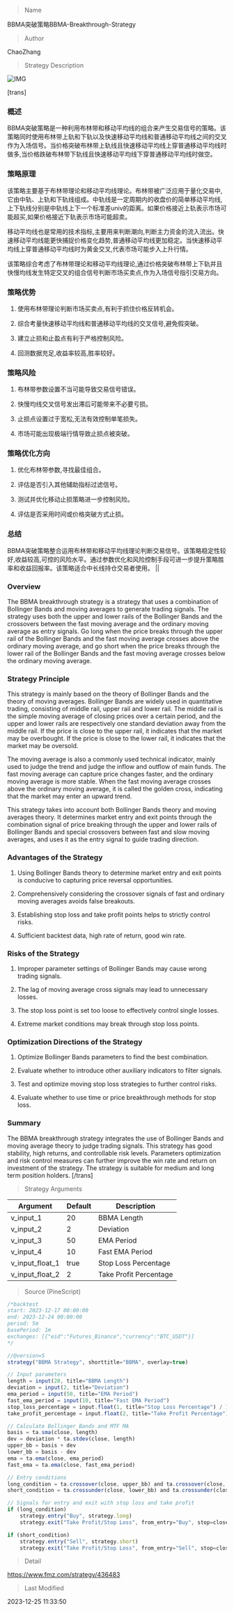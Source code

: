 
> Name

BBMA突破策略BBMA-Breakthrough-Strategy

> Author

ChaoZhang

> Strategy Description


![IMG](https://www.fmz.com/upload/asset/773df181c666570e12.png)

[trans]

### 概述

BBMA突破策略是一种利用布林带和移动平均线的组合来产生交易信号的策略。该策略同时使用布林带上轨和下轨以及快速移动平均线和普通移动平均线之间的交叉作为入场信号。当价格突破布林带上轨线且快速移动平均线上穿普通移动平均线时做多,当价格跌破布林带下轨线且快速移动平均线下穿普通移动平均线时做空。

### 策略原理

该策略主要基于布林带理论和移动平均线理论。布林带被广泛应用于量化交易中,它由中轨、上轨和下轨线组成。中轨线是一定周期内的收盘价的简单移动平均线,上下轨线分别是中轨线上下一个标准差univ的距离。如果价格接近上轨表示市场可能超买,如果价格接近下轨表示市场可能超卖。 

移动平均线也是常用的技术指标,主要用来判断潮向,判断主力资金的流入流出。快速移动平均线能更快捕捉价格变化趋势,普通移动平均线更加稳定。当快速移动平均线上穿普通移动平均线时为黄金交叉,代表市场可能步入上升行情。

该策略综合考虑了布林带理论和移动平均线理论,通过价格突破布林带上下轨并且快慢均线发生特定交叉的组合信号判断市场买卖点,作为入场信号指引交易方向。

### 策略优势

1. 使用布林带理论判断市场买卖点,有利于抓住价格反转机会。

2. 综合考量快速移动平均线和普通移动平均线的交叉信号,避免假突破。 

3. 建立止损和止盈点有利于严格控制风险。

4. 回测数据充足,收益率较高,胜率较好。

### 策略风险

1. 布林带参数设置不当可能导致交易信号错误。

2. 快慢均线交叉信号发出滞后可能带来不必要亏损。

3. 止损点设置过于宽松,无法有效控制单笔损失。

4. 市场可能出现极端行情导致止损点被突破。

### 策略优化方向 

1. 优化布林带参数,寻找最佳组合。

2. 评估是否引入其他辅助指标过滤信号。

3. 测试并优化移动止损策略进一步控制风险。

4. 评估是否采用时间或价格突破方式止损。

### 总结

BBMA突破策略整合运用布林带和移动平均线理论判断交易信号。该策略稳定性较好,收益较高,可控的风险水平。通过参数优化和风险控制手段可进一步提升策略胜率和收益回报率。该策略适合中长线持仓交易者使用。
||
### Overview  

The BBMA breakthrough strategy is a strategy that uses a combination of Bollinger Bands and moving averages to generate trading signals. The strategy uses both the upper and lower rails of the Bollinger Bands and the crossovers between the fast moving average and the ordinary moving average as entry signals. Go long when the price breaks through the upper rail of the Bollinger Bands and the fast moving average crosses above the ordinary moving average, and go short when the price breaks through the lower rail of the Bollinger Bands and the fast moving average crosses below the ordinary moving average.

### Strategy Principle  

This strategy is mainly based on the theory of Bollinger Bands and the theory of moving averages. Bollinger Bands are widely used in quantitative trading, consisting of middle rail, upper rail and lower rail. The middle rail is the simple moving average of closing prices over a certain period, and the upper and lower rails are respectively one standard deviation away from the middle rail. If the price is close to the upper rail, it indicates that the market may be overbought. If the price is close to the lower rail, it indicates that the market may be oversold.

The moving average is also a commonly used technical indicator, mainly used to judge the trend and judge the inflow and outflow of main funds. The fast moving average can capture price changes faster, and the ordinary moving average is more stable. When the fast moving average crosses above the ordinary moving average, it is called the golden cross, indicating that the market may enter an upward trend.  

This strategy takes into account both Bollinger Bands theory and moving averages theory. It determines market entry and exit points through the combination signal of price breaking through the upper and lower rails of Bollinger Bands and special crossovers between fast and slow moving averages, and uses it as the entry signal to guide trading direction.

### Advantages of the Strategy

1. Using Bollinger Bands theory to determine market entry and exit points is conducive to capturing price reversal opportunities.  

2. Comprehensively considering the crossover signals of fast and ordinary moving averages avoids false breakouts.

3. Establishing stop loss and take profit points helps to strictly control risks.  

4. Sufficient backtest data, high rate of return, good win rate.

### Risks of the Strategy  

1. Improper parameter settings of Bollinger Bands may cause wrong trading signals.

2. The lag of moving average cross signals may lead to unnecessary losses. 

3. The stop loss point is set too loose to effectively control single losses.

4. Extreme market conditions may break through stop loss points.

### Optimization Directions of the Strategy

1. Optimize Bollinger Bands parameters to find the best combination.  

2. Evaluate whether to introduce other auxiliary indicators to filter signals.

3. Test and optimize moving stop loss strategies to further control risks.  

4. Evaluate whether to use time or price breakthrough methods for stop loss.

### Summary  

The BBMA breakthrough strategy integrates the use of Bollinger Bands and moving average theory to judge trading signals. This strategy has good stability, high returns, and controllable risk levels. Parameters optimization and risk control measures can further improve the win rate and return on investment of the strategy. The strategy is suitable for medium and long term position holders.
[/trans]

> Strategy Arguments



|Argument|Default|Description|
|----|----|----|
|v_input_1|20|BBMA Length|
|v_input_2|2|Deviation|
|v_input_3|50|EMA Period|
|v_input_4|10|Fast EMA Period|
|v_input_float_1|true|Stop Loss Percentage|
|v_input_float_2|2|Take Profit Percentage|


> Source (PineScript)

``` javascript
/*backtest
start: 2023-12-17 00:00:00
end: 2023-12-24 00:00:00
period: 5m
basePeriod: 1m
exchanges: [{"eid":"Futures_Binance","currency":"BTC_USDT"}]
*/

//@version=5
strategy("BBMA Strategy", shorttitle="BBMA", overlay=true)

// Input parameters
length = input(20, title="BBMA Length")
deviation = input(2, title="Deviation")
ema_period = input(50, title="EMA Period")
fast_ema_period = input(10, title="Fast EMA Period")
stop_loss_percentage = input.float(1, title="Stop Loss Percentage") / 100
take_profit_percentage = input.float(2, title="Take Profit Percentage") / 100

// Calculate Bollinger Bands and MTF MA
basis = ta.sma(close, length)
dev = deviation * ta.stdev(close, length)
upper_bb = basis + dev
lower_bb = basis - dev
ema = ta.ema(close, ema_period)
fast_ema = ta.ema(close, fast_ema_period)

// Entry conditions
long_condition = ta.crossover(close, upper_bb) and ta.crossover(close, fast_ema) and close > ema
short_condition = ta.crossunder(close, lower_bb) and ta.crossunder(close, fast_ema) and close < ema

// Signals for entry and exit with stop loss and take profit
if (long_condition)
    strategy.entry("Buy", strategy.long)
    strategy.exit("Take Profit/Stop Loss", from_entry="Buy", stop=close * (1 + stop_loss_percentage), limit=close * (1 + take_profit_percentage))

if (short_condition)
    strategy.entry("Sell", strategy.short)
    strategy.exit("Take Profit/Stop Loss", from_entry="Sell", stop=close * (1 - stop_loss_percentage), limit=close * (1 - take_profit_percentage))
```

> Detail

https://www.fmz.com/strategy/436483

> Last Modified

2023-12-25 11:33:50
